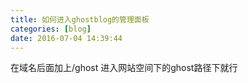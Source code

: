 ```yaml
---
title: 如何进入ghostblog的管理面板
categories: [blog]
date: 2016-07-04 14:39:44
---
```


在域名后面加上/ghost
进入网站空间下的ghost路径下就行

